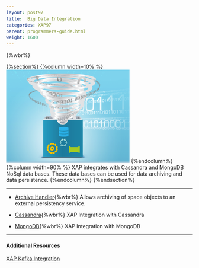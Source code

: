```yaml
---
layout: post97
title:  Big Data Integration
categories: XAP97
parent: programmers-guide.html
weight: 1600
---
```


{%wbr%}

{%section%}
{%column width=10% %}
![big-data.png](/attachment_files/subject/big-data.png)
{%endcolumn%}
{%column width=90% %}
XAP integrates with Cassandra and MongoDB NoSql data bases. These data bases can be used for data archiving and data persistence.
{%endcolumn%}
{%endsection%}


<hr/>


- [Archive Handler](./archive-container.html){%wbr%}
Allows archiving of space objects to an external persistency service.


- [Cassandra](./cassandra.html){%wbr%}
XAP Integration with Cassandra

- [MongoDB](./mongodb.html){%wbr%}
XAP Integration with MongoDB

<hr/>

#### Additional Resources

[XAP Kafka Integration](/sbp/kafka-integration.html)